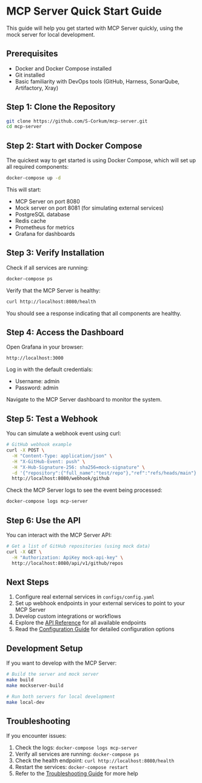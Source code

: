 # MCP Server Quick Start Guide

This guide will help you get started with MCP Server quickly, using the mock server for local development.

## Prerequisites

- Docker and Docker Compose installed
- Git installed
- Basic familiarity with DevOps tools (GitHub, Harness, SonarQube, Artifactory, Xray)

## Step 1: Clone the Repository

```bash
git clone https://github.com/S-Corkum/mcp-server.git
cd mcp-server
```

## Step 2: Start with Docker Compose

The quickest way to get started is using Docker Compose, which will set up all required components:

```bash
docker-compose up -d
```

This will start:
- MCP Server on port 8080
- Mock server on port 8081 (for simulating external services)
- PostgreSQL database
- Redis cache
- Prometheus for metrics
- Grafana for dashboards

## Step 3: Verify Installation

Check if all services are running:

```bash
docker-compose ps
```

Verify that the MCP Server is healthy:

```bash
curl http://localhost:8080/health
```

You should see a response indicating that all components are healthy.

## Step 4: Access the Dashboard

Open Grafana in your browser:

```
http://localhost:3000
```

Log in with the default credentials:
- Username: admin
- Password: admin

Navigate to the MCP Server dashboard to monitor the system.

## Step 5: Test a Webhook

You can simulate a webhook event using curl:

```bash
# GitHub webhook example
curl -X POST \
  -H "Content-Type: application/json" \
  -H "X-GitHub-Event: push" \
  -H "X-Hub-Signature-256: sha256=mock-signature" \
  -d '{"repository":{"full_name":"test/repo"},"ref":"refs/heads/main"}' \
  http://localhost:8080/webhook/github
```

Check the MCP Server logs to see the event being processed:

```bash
docker-compose logs mcp-server
```

## Step 6: Use the API

You can interact with the MCP Server API:

```bash
# Get a list of GitHub repositories (using mock data)
curl -X GET \
  -H "Authorization: ApiKey mock-api-key" \
  http://localhost:8080/api/v1/github/repos
```

## Next Steps

1. Configure real external services in `configs/config.yaml`
2. Set up webhook endpoints in your external services to point to your MCP Server
3. Develop custom integrations or workflows
4. Explore the [API Reference](api-reference.md) for all available endpoints
5. Read the [Configuration Guide](configuration-guide.md) for detailed configuration options

## Development Setup

If you want to develop with the MCP Server:

```bash
# Build the server and mock server
make build
make mockserver-build

# Run both servers for local development
make local-dev
```

## Troubleshooting

If you encounter issues:

1. Check the logs: `docker-compose logs mcp-server`
2. Verify all services are running: `docker-compose ps`
3. Check the health endpoint: `curl http://localhost:8080/health`
4. Restart the services: `docker-compose restart`
5. Refer to the [Troubleshooting Guide](troubleshooting-guide.md) for more help
